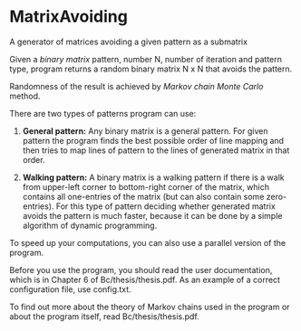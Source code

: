 # MatrixAvoiding
A generator of matrices avoiding a given pattern as a submatrix

Given a *binary matrix* pattern, number N, number of iteration and pattern type,
program returns a random binary matrix N x N that avoids the pattern.

Randomness of the result is achieved by *Markov chain Monte Carlo* method.

There are two types of patterns program can use: <br />
  1. **General pattern:** Any binary matrix is a general pattern. For given pattern the program finds the best possible order of line mapping and then tries to map lines of pattern to the lines of generated matrix in that order.
 
  2. **Walking pattern:** A binary matrix is a walking pattern if there is a walk from upper-left corner to bottom-right corner of the matrix, which contains all one-entries of the matrix (but can also contain some zero-entries). For this type of pattern deciding whether generated matrix avoids the pattern is much faster, because it can be done by a simple algorithm of dynamic programming.

To speed up your computations, you can also use a parallel version of the program.
  
Before you use the program, you should read the user documentation, which is in Chapter 6 of Bc/thesis/thesis.pdf. As an example of a correct configuration file, use config.txt.

To find out more about the theory of Markov chains used in the program or about the program itself, read Bc/thesis/thesis.pdf.